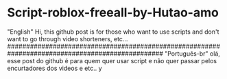# Script-roblox-freeall-by-Hutao-amo

"English"
Hi, this github post is for those who want to use scripts and don't want to go through video shorteners, etc...
#################################################################################################
"Português-br"
olá, esse post do github é para quem quer usar script e não quer passar pelos encurtadores dos videos e etc..
y



























































































